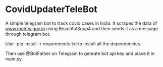 # CovidUpdaterTeleBot
A simple telegram bot to track covid cases in India. It scrapes the data of www.mohfw.gov.in using BeautifulSoup4 and then sends it as a message through telegram bot.

Use-
pip install -r requirements.txt
to install all the dependencies.

Then use @BotFather on Telegram to genrate bot api key and place it in main.py.
